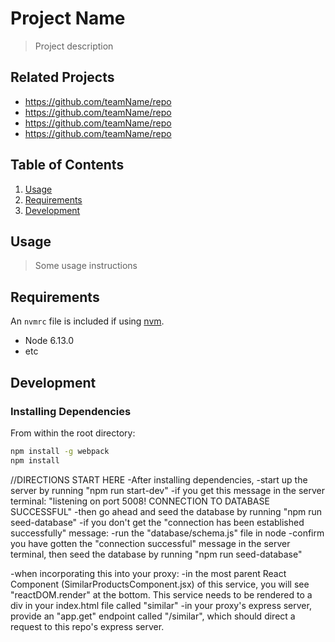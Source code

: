 # Project Name

> Project description

## Related Projects

  - https://github.com/teamName/repo
  - https://github.com/teamName/repo
  - https://github.com/teamName/repo
  - https://github.com/teamName/repo

## Table of Contents

1. [Usage](#Usage)
1. [Requirements](#requirements)
1. [Development](#development)

## Usage

> Some usage instructions

## Requirements

An `nvmrc` file is included if using [nvm](https://github.com/creationix/nvm).

- Node 6.13.0
- etc

## Development

### Installing Dependencies

From within the root directory:

```sh
npm install -g webpack
npm install
```

//DIRECTIONS START HERE
-After installing dependencies,
  -start up the server by running "npm run start-dev"
    -if you get this message in the server terminal:
      "listening on port 5008!
       CONNECTION TO DATABASE SUCCESSFUL"
      -then go ahead and seed the database by running "npm run seed-database"
    -if you don't get the "connection has been established successfully" message:
      -run the "database/schema.js" file in node
      -confirm you have gotten the "connection successful" message in the server terminal, then seed the database by running "npm run seed-database"

-when incorporating this into your proxy:
  -in the most parent React Component (SimilarProductsComponent.jsx) of this service, you will see "reactDOM.render" at the bottom. This service needs to be rendered to a div in your index.html file called "similar"
  -in your proxy's express server, provide an "app.get" endpoint called "/similar", which should direct a request to this repo's express server.